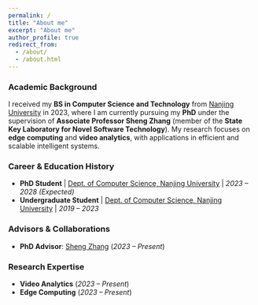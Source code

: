 ```yaml
---
permalink: /
title: "About me"
excerpt: "About me"
author_profile: true
redirect_from: 
  - /about/
  - /about.html
---
```


### **Academic Background**  

I received my **BS in Computer Science and Technology** from [Nanjing University](https://www.nju.edu.cn/) in 2023, where I am currently pursuing my **PhD** under the supervision of **Associate Professor Sheng Zhang** (member of the **State Key Laboratory for Novel Software Technology**). My research focuses on **edge computing** and **video analytics**, with applications in efficient and scalable intelligent systems.  

### **Career & Education History**  

- **PhD Student** | [Dept. of Computer Science, Nanjing University](https://cs.nju.edu.cn/) | *2023 – 2028 (Expected)*  
- **Undergraduate Student** | [Dept. of Computer Science, Nanjing University](https://cs.nju.edu.cn/) | *2019 – 2023*  

### **Advisors & Collaborations**  

- **PhD Advisor**: [Sheng Zhang](https://...) (*2023 – Present*)  

### **Research Expertise**  

- **Video Analytics** (*2023 – Present*)  
- **Edge Computing** (*2023 – Present*)  

